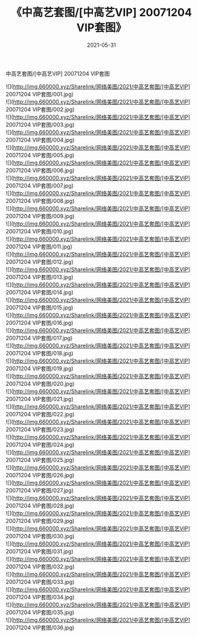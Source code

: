 ﻿---
layout: post
title:  《中高艺套图/[中高艺VIP] 20071204 VIP套图》
date:   2021-05-31
img: http://img.660000.xyz/Sharelink/网络美图/2021/中高艺套图/[中高艺VIP] 20071204 VIP套图/000.jpg
categories: [美女, 清纯, 唯美]
---

中高艺套图/[中高艺VIP] 20071204 VIP套图

 ![](http://img.660000.xyz/Sharelink/网络美图/2021/中高艺套图/[中高艺VIP] 20071204 VIP套图/001.jpg) <br>![](http://img.660000.xyz/Sharelink/网络美图/2021/中高艺套图/[中高艺VIP] 20071204 VIP套图/002.jpg) <br>![](http://img.660000.xyz/Sharelink/网络美图/2021/中高艺套图/[中高艺VIP] 20071204 VIP套图/003.jpg) <br>![](http://img.660000.xyz/Sharelink/网络美图/2021/中高艺套图/[中高艺VIP] 20071204 VIP套图/004.jpg) <br>![](http://img.660000.xyz/Sharelink/网络美图/2021/中高艺套图/[中高艺VIP] 20071204 VIP套图/005.jpg) <br>![](http://img.660000.xyz/Sharelink/网络美图/2021/中高艺套图/[中高艺VIP] 20071204 VIP套图/006.jpg) <br>![](http://img.660000.xyz/Sharelink/网络美图/2021/中高艺套图/[中高艺VIP] 20071204 VIP套图/007.jpg) <br>![](http://img.660000.xyz/Sharelink/网络美图/2021/中高艺套图/[中高艺VIP] 20071204 VIP套图/008.jpg) <br>![](http://img.660000.xyz/Sharelink/网络美图/2021/中高艺套图/[中高艺VIP] 20071204 VIP套图/009.jpg) <br>![](http://img.660000.xyz/Sharelink/网络美图/2021/中高艺套图/[中高艺VIP] 20071204 VIP套图/010.jpg) <br>![](http://img.660000.xyz/Sharelink/网络美图/2021/中高艺套图/[中高艺VIP] 20071204 VIP套图/011.jpg) <br>![](http://img.660000.xyz/Sharelink/网络美图/2021/中高艺套图/[中高艺VIP] 20071204 VIP套图/012.jpg) <br>![](http://img.660000.xyz/Sharelink/网络美图/2021/中高艺套图/[中高艺VIP] 20071204 VIP套图/013.jpg) <br>![](http://img.660000.xyz/Sharelink/网络美图/2021/中高艺套图/[中高艺VIP] 20071204 VIP套图/014.jpg) <br>![](http://img.660000.xyz/Sharelink/网络美图/2021/中高艺套图/[中高艺VIP] 20071204 VIP套图/015.jpg) <br>![](http://img.660000.xyz/Sharelink/网络美图/2021/中高艺套图/[中高艺VIP] 20071204 VIP套图/016.jpg) <br>![](http://img.660000.xyz/Sharelink/网络美图/2021/中高艺套图/[中高艺VIP] 20071204 VIP套图/017.jpg) <br>![](http://img.660000.xyz/Sharelink/网络美图/2021/中高艺套图/[中高艺VIP] 20071204 VIP套图/018.jpg) <br>![](http://img.660000.xyz/Sharelink/网络美图/2021/中高艺套图/[中高艺VIP] 20071204 VIP套图/019.jpg) <br>![](http://img.660000.xyz/Sharelink/网络美图/2021/中高艺套图/[中高艺VIP] 20071204 VIP套图/020.jpg) <br>![](http://img.660000.xyz/Sharelink/网络美图/2021/中高艺套图/[中高艺VIP] 20071204 VIP套图/021.jpg) <br>![](http://img.660000.xyz/Sharelink/网络美图/2021/中高艺套图/[中高艺VIP] 20071204 VIP套图/022.jpg) <br>![](http://img.660000.xyz/Sharelink/网络美图/2021/中高艺套图/[中高艺VIP] 20071204 VIP套图/023.jpg) <br>![](http://img.660000.xyz/Sharelink/网络美图/2021/中高艺套图/[中高艺VIP] 20071204 VIP套图/024.jpg) <br>![](http://img.660000.xyz/Sharelink/网络美图/2021/中高艺套图/[中高艺VIP] 20071204 VIP套图/025.jpg) <br>![](http://img.660000.xyz/Sharelink/网络美图/2021/中高艺套图/[中高艺VIP] 20071204 VIP套图/026.jpg) <br>![](http://img.660000.xyz/Sharelink/网络美图/2021/中高艺套图/[中高艺VIP] 20071204 VIP套图/027.jpg) <br>![](http://img.660000.xyz/Sharelink/网络美图/2021/中高艺套图/[中高艺VIP] 20071204 VIP套图/028.jpg) <br>![](http://img.660000.xyz/Sharelink/网络美图/2021/中高艺套图/[中高艺VIP] 20071204 VIP套图/029.jpg) <br>![](http://img.660000.xyz/Sharelink/网络美图/2021/中高艺套图/[中高艺VIP] 20071204 VIP套图/030.jpg) <br>![](http://img.660000.xyz/Sharelink/网络美图/2021/中高艺套图/[中高艺VIP] 20071204 VIP套图/031.jpg) <br>![](http://img.660000.xyz/Sharelink/网络美图/2021/中高艺套图/[中高艺VIP] 20071204 VIP套图/032.jpg) <br>![](http://img.660000.xyz/Sharelink/网络美图/2021/中高艺套图/[中高艺VIP] 20071204 VIP套图/033.jpg) <br>![](http://img.660000.xyz/Sharelink/网络美图/2021/中高艺套图/[中高艺VIP] 20071204 VIP套图/034.jpg) <br>![](http://img.660000.xyz/Sharelink/网络美图/2021/中高艺套图/[中高艺VIP] 20071204 VIP套图/035.jpg) <br>![](http://img.660000.xyz/Sharelink/网络美图/2021/中高艺套图/[中高艺VIP] 20071204 VIP套图/036.jpg) <br>